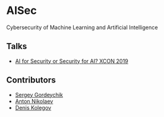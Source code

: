 # AISec

Cybersecurity of Machine Learning and Artificial Intelligence 

## Talks
* [AI for Security or Security for AI? XCON 2019](http://xcon.xfocus.org/#08)


## Contributors
- [Sergey Gordeychik](https://twitter.com/scadasl)
- [Anton Nikolaev](https://github.com/manmolecular)
- [Denis Kolegov](https://twitter.com/dnkolegov)
